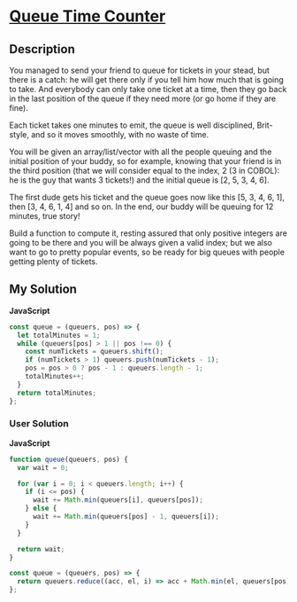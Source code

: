 # [Queue Time Counter](https://www.codewars.com/kata/5b538734beb8654d6b00016d)

## Description

You managed to send your friend to queue for tickets in your stead, but there is a catch: he will get there only if you tell him how much that is going to take. And everybody can only take one ticket at a time, then they go back in the last position of the queue if they need more (or go home if they are fine).

Each ticket takes one minutes to emit, the queue is well disciplined, Brit-style, and so it moves smoothly, with no waste of time.

You will be given an array/list/vector with all the people queuing and the initial position of your buddy, so for example, knowing that your friend is in the third position (that we will consider equal to the index, 2 (3 in COBOL): he is the guy that wants 3 tickets!) and the initial queue is [2, 5, 3, 4, 6].

The first dude gets his ticket and the queue goes now like this [5, 3, 4, 6, 1], then [3, 4, 6, 1, 4] and so on. In the end, our buddy will be queuing for 12 minutes, true story!

Build a function to compute it, resting assured that only positive integers are going to be there and you will be always given a valid index; but we also want to go to pretty popular events, so be ready for big queues with people getting plenty of tickets.

## My Solution

**JavaScript**

```js
const queue = (queuers, pos) => {
  let totalMinutes = 1;
  while (queuers[pos] > 1 || pos !== 0) {
    const numTickets = queuers.shift();
    if (numTickets > 1) queuers.push(numTickets - 1);
    pos = pos > 0 ? pos - 1 : queuers.length - 1;
    totalMinutes++;
  }
  return totalMinutes;
};
```

### User Solution

**JavaScript**

```js
function queue(queuers, pos) {
  var wait = 0;

  for (var i = 0; i < queuers.length; i++) {
    if (i <= pos) {
      wait += Math.min(queuers[i], queuers[pos]);
    } else {
      wait += Math.min(queuers[pos] - 1, queuers[i]);
    }
  }

  return wait;
}
```

```js
const queue = (queuers, pos) => {
  return queuers.reduce((acc, el, i) => acc + Math.min(el, queuers[pos] - Number(i > pos)), 0);
};
```
